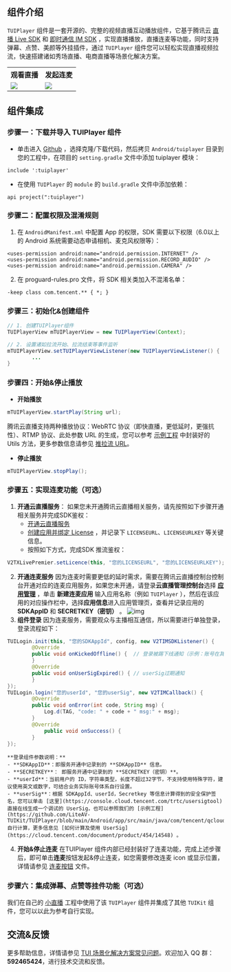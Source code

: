 ## 组件介绍
`TUIPlayer` 组件是一套开源的、完整的视频直播互动播放组件，它基于腾讯云 [直播 Live SDK](https://cloud.tencent.com/document/product/454/19074) 和 [即时通信 IM SDK](https://cloud.tencent.com/document/product/269/1498) ，实现直播播放，直播连麦等功能，同时支持弹幕、点赞、美颜等外挂插件，通过 `TUIPlayer` 组件您可以轻松实现直播视频拉流，快速搭建诸如秀场直播、电商直播等场景化解决方案。
<table>
<tr>
   <th style="width:50%;text-align:center">观看直播</th>
   <th style="width:50%;text-align:center">发起连麦</th>
 </tr>
<tr>
<td><img src="https://qcloudimg.tencent-cloud.cn/raw/9cbd0d20c12b86a87436fc72e0b4950d.jpg"/></td>
<td><img src="https://qcloudimg.tencent-cloud.cn/raw/4125d61586106e87a414d738848ad0c6.jpg"/></td>
</tr>
</table>

[](id:model)
## 组件集成
[](id:model.step1)
### 步骤一：下载并导入 TUIPlayer 组件
- 单击进入 [Github](https://github.com/LiteAV-TUIKit/TUIPlayer) ，选择克隆/下载代码，然后拷贝 `Android/tuiplayer` 目录到您的工程中，在项目的 `setting.gradle` 文件中添加 tuiplayer 模块：
```
include ':tuiplayer'
```
- 在使用 `TUIPlayer` 的 `module` 的 `build.gradle` 文件中添加依赖：
```
api project(":tuiplayer")
```

[](id:model.step2)
### 步骤二：配置权限及混淆规则
1. 在 `AndroidManifest.xml` 中配置 App 的权限，SDK 需要以下权限（6.0以上的 Android 系统需要动态申请相机、麦克风权限等）：
```
<uses-permission android:name="android.permission.INTERNET" />
<uses-permission android:name="android.permission.RECORD_AUDIO" />
<uses-permission android:name="android.permission.CAMERA" />
```
2. 在 proguard-rules.pro 文件，将 SDK 相关类加入不混淆名单：
```
-keep class com.tencent.** { *; }
```

[](id:model.step3)
### 步骤三：初始化&创建组件
```java
// 1. 创建TUIPlayer组件
TUIPlayerView mTUIPlayerView = new TUIPlayerView(Context);

// 2. 设置诸如拉流开始、拉流结束等事件监听
mTUIPlayerView.setTUIPlayerViewListener(new TUIPlayerViewListener() {
        ...
}
```

[](id:model.step4)
### 步骤四：开始&停止播放
- **开始播放**
```java
mTUIPlayerView.startPlay(String url);
```
腾讯云直播支持两种播放协议：WebRTC 协议（即快直播，更低延时，更强抗性）、RTMP 协议、此处参数 URL 的生成，您可以参考 [示例工程](https://github.com/LiteAV-TUIKit/TUIPlayer/blob/main/Android/app/src/main/java/com/tencent/qcloud/tuikit/tuiplayer/demo/URLUtils.java#L57) 中封装好的 Utils 方法，更多参数信息请参见 [推拉流 URL](https://cloud.tencent.com/document/product/454/7915)。
- **停止播放**
```java
mTUIPlayerView.stopPlay();
```

[](id:model.step5)
### 步骤五：实现连麦功能（可选）
1. **开通云直播服务**：
如果您未开通腾讯云直播相关服务，请先按照如下步骤开通相关服务并完成SDK鉴权：
	-   [开通云直播服务](https://console.cloud.tencent.com/live/livestat) 
	-   [创建应用并绑定 License](https://console.cloud.tencent.com/live/license) ，并记录下 `LICENSEURL`、`LICENSEURLKEY` 等关键信息。
	- 按照如下方式，完成SDK 推流鉴权：
```java
V2TXLivePremier.setLicence(this, "您的LICENSEURL", "您的LICENSEURLKEY");
```
2. **开通连麦服务**
因为连麦时需要更低的延时需求，需要在腾讯云直播控制台控制台开通对应的连麦应用服务，如果您未开通，请登录**云直播管理控制台**选择 **[应用管理](https://console.cloud.tencent.com/live/micro/appmanage)** ，单击 **新建连麦应用** 输入应用名称（例如 `TUIPlayer` ），然后在该应用的对应操作栏中，选择**应用信息**进入应用管理页，查看并记录应用的 **SDKAppID** 和 **SECRETKEY（密钥）** 。
![img](https://qcloudimg.tencent-cloud.cn/raw/cb2b2381b92994404dfece3cdaf77608.png)
3. **组件登录**
因为连麦服务，需要观众与主播相互通信，所以需要进行单独登录，登录流程如下：
```java
TUILogin.init(this, "您的SDKAppId", config, new V2TIMSDKListener() {
		@Override
		public void onKickedOffline() {  // 登录被踢下线通知（示例：账号在其他设备登录）
		}
		@Override
		public void onUserSigExpired() { // userSig过期通知
		}
});
TUILogin.login("您的userId", "您的userSig", new V2TIMCallback() {
		@Override
		public void onError(int code, String msg) {
			Log.d(TAG, "code: " + code + " msg:" + msg);
		}
		@Override
			public void onSuccess() {
		}
});
```
	**登录组件参数说明：**
	- **SDKAppID**：即服务开通中记录到的 **SDKAppID** 信息。
	- **SECRETKEY**： 即服务开通中记录到的 **SECRETKEY（密钥）**。
	- **userId**：当前用户的 ID，字符串类型，长度不超过32字节，不支持使用特殊字符，建议使用英文或数字，可结合业务实际账号体系自行设置。
	- **userSig**：根据 SDKAppId、userId，Secretkey 等信息计算得到的安全保护签名，您可以单击 [这里](https://console.cloud.tencent.com/trtc/usersigtool) 直接在线生成一个调试的 UserSig，也可以参照我们的 [示例工程](https://github.com/LiteAV-TUIKit/TUIPlayer/blob/main/Android/app/src/main/java/com/tencent/qcloud/tuikit/tuiplayer/demo/debug/GenerateTestUserSig.java#L125) 自行计算，更多信息见 [如何计算及使用 UserSig](https://cloud.tencent.com/document/product/454/14548) 。
4. **开始&停止连麦**
在TUIPlayer 组件内部已经封装好了连麦功能，完成上述步骤后，即可单击**连麦**按钮发起&停止连麦，如您需要修改连麦 icon 或显示位置，详情请参见 [连麦按钮](https://github.com/LiteAV-TUIKit/TUIPlayer/blob/main/Android/tuiplayer/src/main/res/layout/tuiplayer_container_view.xml#L42) 文件。

[](id:model.step6)
### 步骤六：集成弹幕、点赞等挂件功能（可选）
我们在自己的 [小直播](https://github.com/tencentyun/XiaoZhiBo) 工程中使用了该 `TUIPlayer` 组件并集成了其他 `TUIKit` 组件，您可以以此为参考自行实现。

## 交流&反馈

更多帮助信息，详情请参见 [TUI 场景化解决方案常见问题](https://cloud.tencent.com/developer/article/1952880)。欢迎加入 QQ 群：**592465424**，进行技术交流和反馈。
